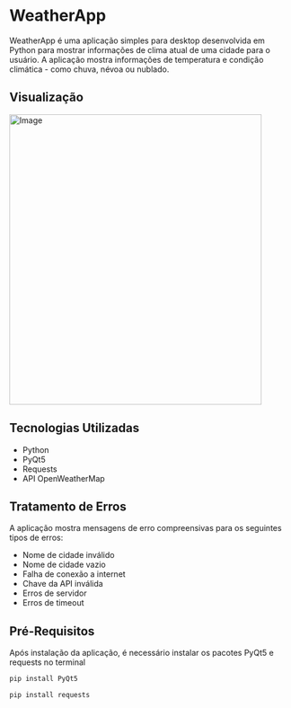 # WeatherApp

WeatherApp é uma aplicação simples para desktop desenvolvida em Python para mostrar informações de clima atual de uma cidade para o usuário. A aplicação mostra informações de temperatura e condição climática - como chuva, névoa ou nublado. 

## Visualização
<img width="449" height="517" alt="Image" src="https://github.com/user-attachments/assets/b81630b3-9d4a-4965-808b-65052fa14e76" />

## Tecnologias Utilizadas

- Python
- PyQt5
- Requests
- API OpenWeatherMap

## Tratamento de Erros

A aplicação mostra mensagens de erro compreensivas para os seguintes tipos de erros:

- Nome de cidade inválido
- Nome de cidade vazio
- Falha de conexão a internet
- Chave da API inválida
- Erros de servidor
- Erros de timeout

## Pré-Requisitos

Após instalação da aplicação, é necessário instalar os pacotes PyQt5 e requests no terminal

```bash
pip install PyQt5
```

```bash
pip install requests
```

